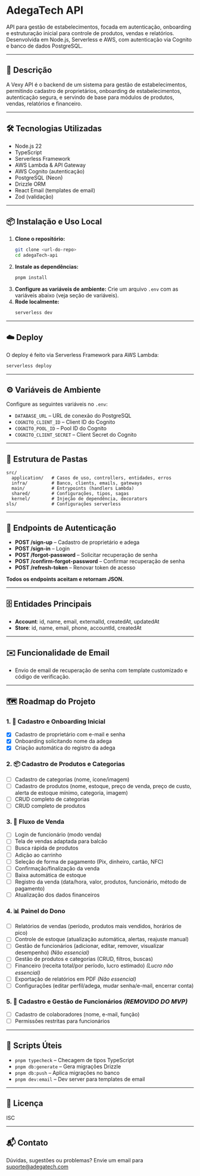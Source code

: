<!--
title: 'AWS Simple HTTP Endpoint example in NodeJS'
description: 'This template demonstrates how to make a simple HTTP API with Node.js running on AWS Lambda and API Gateway using the Serverless Framework.'
layout: Doc
framework: v4
platform: AWS
language: nodeJS
authorLink: 'https://github.com/serverless'
authorName: 'Serverless, Inc.'
authorAvatar: 'https://avatars1.githubusercontent.com/u/13742415?s=200&v=4'
-->

# AdegaTech API

API para gestão de estabelecimentos, focada em autenticação, onboarding e estruturação inicial para controle de produtos, vendas e relatórios. Desenvolvida em Node.js, Serverless e AWS, com autenticação via Cognito e banco de dados PostgreSQL.

---

## 🚀 Descrição
A Vexy API é o backend de um sistema para gestão de estabelecimentos, permitindo cadastro de proprietários, onboarding de estabelecimentos, autenticação segura, e servindo de base para módulos de produtos, vendas, relatórios e financeiro.

---

## 🛠️ Tecnologias Utilizadas
- Node.js 22
- TypeScript
- Serverless Framework
- AWS Lambda & API Gateway
- AWS Cognito (autenticação)
- PostgreSQL (Neon)
- Drizzle ORM
- React Email (templates de email)
- Zod (validação)

---

## 📦 Instalação e Uso Local
1. **Clone o repositório:**
   ```bash
   git clone <url-do-repo>
   cd adegaTech-api
   ```
2. **Instale as dependências:**
   ```bash
   pnpm install
   ```
3. **Configure as variáveis de ambiente:**
   Crie um arquivo `.env` com as variáveis abaixo (veja seção de variáveis).
4. **Rode localmente:**
   ```bash
   serverless dev
   ```

---

## ☁️ Deploy
O deploy é feito via Serverless Framework para AWS Lambda:
```bash
serverless deploy
```

---

## ⚙️ Variáveis de Ambiente
Configure as seguintes variáveis no `.env`:
- `DATABASE_URL` – URL de conexão do PostgreSQL
- `COGNITO_CLIENT_ID` – Client ID do Cognito
- `COGNITO_POOL_ID` – Pool ID do Cognito
- `COGNITO_CLIENT_SECRET` – Client Secret do Cognito

---

## 📁 Estrutura de Pastas
```
src/
  application/   # Casos de uso, controllers, entidades, erros
  infra/         # Banco, clients, emails, gateways
  main/          # Entrypoints (handlers Lambda)
  shared/        # Configurações, tipos, sagas
  kernel/        # Injeção de dependência, decorators
sls/             # Configurações serverless
```

---

## 🔑 Endpoints de Autenticação
- **POST /sign-up** – Cadastro de proprietário e adega
- **POST /sign-in** – Login
- **POST /forgot-password** – Solicitar recuperação de senha
- **POST /confirm-forgot-password** – Confirmar recuperação de senha
- **POST /refresh-token** – Renovar token de acesso

**Todos os endpoints aceitam e retornam JSON.**

---

## 🗄️ Entidades Principais
- **Account**: id, name, email, externalId, createdAt, updatedAt
- **Store**: id, name, email, phone, accountId, createdAt

---

## ✉️ Funcionalidade de Email
- Envio de email de recuperação de senha com template customizado e código de verificação.

---

## 🗺️ Roadmap do Projeto

### 1. 🚀 Cadastro e Onboarding Inicial
- [x] Cadastro de proprietário com e-mail e senha
- [x] Onboarding solicitando nome da adega
- [x] Criação automática do registro da adega

### 2. 📦 Cadastro de Produtos e Categorias
- [ ] Cadastro de categorias (nome, ícone/imagem)
- [ ] Cadastro de produtos (nome, estoque, preço de venda, preço de custo, alerta de estoque mínimo, categoria, imagem)
- [ ] CRUD completo de categorias
- [ ] CRUD completo de produtos

### 3. 🛒 Fluxo de Venda
- [ ] Login de funcionário (modo venda)
- [ ] Tela de vendas adaptada para balcão
- [ ] Busca rápida de produtos
- [ ] Adição ao carrinho
- [ ] Seleção de forma de pagamento (Pix, dinheiro, cartão, NFC)
- [ ] Confirmação/finalização da venda
- [ ] Baixa automática de estoque
- [ ] Registro da venda (data/hora, valor, produtos, funcionário, método de pagamento)
- [ ] Atualização dos dados financeiros

### 4. 📊 Painel do Dono
- [ ] Relatórios de vendas (período, produtos mais vendidos, horários de pico)
- [ ] Controle de estoque (atualização automática, alertas, reajuste manual)
- [ ] Gestão de funcionários (adicionar, editar, remover, visualizar desempenho) *(Não essencial)*
- [ ] Gestão de produtos e categorias (CRUD, filtros, buscas)
- [ ] Financeiro (receita total/por período, lucro estimado) *(Lucro não essencial)*
- [ ] Exportação de relatórios em PDF *(Não essencial)*
- [ ] Configurações (editar perfil/adega, mudar senha/e-mail, encerrar conta)

### 5. 👥 Cadastro e Gestão de Funcionários *(REMOVIDO DO MVP)*
- [ ] Cadastro de colaboradores (nome, e-mail, função)
- [ ] Permissões restritas para funcionários

---

## 📜 Scripts Úteis
- `pnpm typecheck` – Checagem de tipos TypeScript
- `pnpm db:generate` – Gera migrações Drizzle
- `pnpm db:push` – Aplica migrações no banco
- `pnpm dev:email` – Dev server para templates de email

---

## 📄 Licença
ISC

---

## 📬 Contato
Dúvidas, sugestões ou problemas? Envie um email para suporte@adegatech.com

